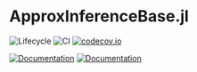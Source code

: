 # ApproxInferenceBase.jl

![Lifecycle](https://img.shields.io/badge/lifecycle-experimental-orange.svg)<!--
![Lifecycle](https://img.shields.io/badge/lifecycle-maturing-blue.svg)
![Lifecycle](https://img.shields.io/badge/lifecycle-stable-green.svg)
![Lifecycle](https://img.shields.io/badge/lifecycle-retired-orange.svg)
![Lifecycle](https://img.shields.io/badge/lifecycle-archived-red.svg)
![Lifecycle](https://img.shields.io/badge/lifecycle-dormant-blue.svg) -->
![CI](https://github.com/JuliaApproxInference/ApproxInferenceBase.jl/workflows/CI/badge.svg)
[![codecov.io](http://codecov.io/github/JuliaApproxInference/ApproxInferenceBase.jl/coverage.svg?branch=master)](http://codecov.io/github/JuliaApproxInference/ApproxInferenceBase.jl?branch=master)

[![Documentation](https://img.shields.io/badge/docs-stable-blue.svg)](https://juliaapproxinference.github.io/ApproxInferenceBase.jl/stable)
[![Documentation](https://img.shields.io/badge/docs-master-blue.svg)](https://juliaapproxinference.github.io/ApproxInferenceBase.jl/dev)


